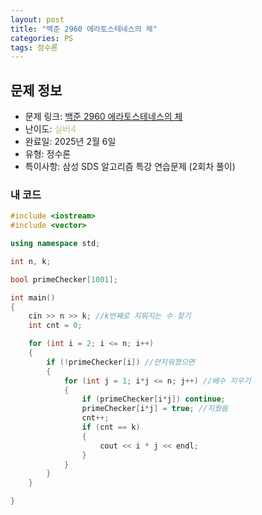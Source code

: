 ```yaml
---
layout: post
title: "백준 2960 에라토스테네스의 체"
categories: PS
tags: 정수론
---
```


## 문제 정보
- 문제 링크: [백준 2960 에라토스테네스의 체](https://www.acmicpc.net/problem/2960)
- 난이도: <span style="color:#B5C78A">실버4</span>
- 완료일: 2025년 2월 6일
- 유형: 정수론
- 특이사항: 삼성 SDS 알고리즘 특강 연습문제 (2회차 풀이)

### 내 코드

```C++
#include <iostream>
#include <vector>

using namespace std;

int n, k;

bool primeChecker[1001];

int main()
{
	cin >> n >> k; //k번째로 지워지는 수 찾기
	int cnt = 0;

	for (int i = 2; i <= n; i++)
	{
		if (!primeChecker[i]) //안지워졌으면
		{	
			for (int j = 1; i*j <= n; j++) //배수 지우기
			{
				if (primeChecker[i*j]) continue;
				primeChecker[i*j] = true; //지웠음
				cnt++;
				if (cnt == k)
				{
					cout << i * j << endl;
				}
			}
		}
	}

}
```
